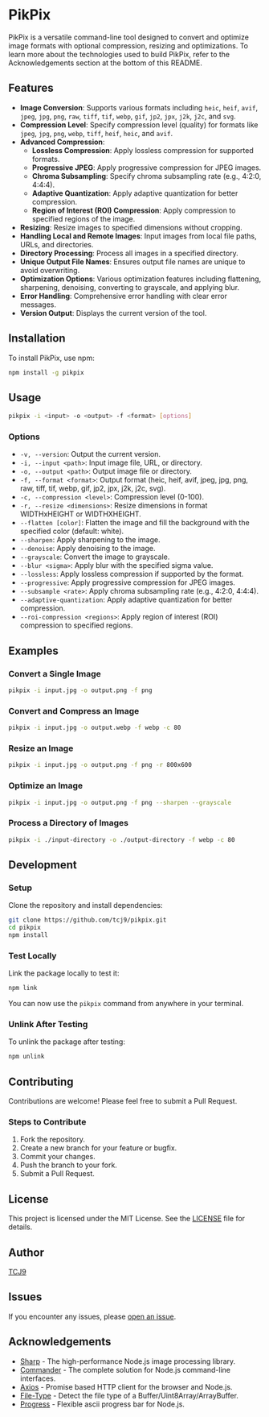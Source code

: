 # PikPix

PikPix is a versatile command-line tool designed to convert and optimize image formats with optional compression, resizing and optimizations. To learn more about the technologies used to build PikPix, refer to the Acknowledgements section at the bottom of this README.

## Features

- **Image Conversion**: Supports various formats including `heic`, `heif`, `avif`, `jpeg`, `jpg`, `png`, `raw`, `tiff`, `tif`, `webp`, `gif`, `jp2`, `jpx`, `j2k`, `j2c`, and `svg`.
- **Compression Level**: Specify compression level (quality) for formats like `jpeg`, `jpg`, `png`, `webp`, `tiff`, `heif`, `heic`, and `avif`.
- **Advanced Compression**:
  - **Lossless Compression**: Apply lossless compression for supported formats.
  - **Progressive JPEG**: Apply progressive compression for JPEG images.
  - **Chroma Subsampling**: Specify chroma subsampling rate (e.g., 4:2:0, 4:4:4).
  - **Adaptive Quantization**: Apply adaptive quantization for better compression.
  - **Region of Interest (ROI) Compression**: Apply compression to specified regions of the image.
- **Resizing**: Resize images to specified dimensions without cropping.
- **Handling Local and Remote Images**: Input images from local file paths, URLs, and directories.
- **Directory Processing**: Process all images in a specified directory.
- **Unique Output File Names**: Ensures output file names are unique to avoid overwriting.
- **Optimization Options**: Various optimization features including flattening, sharpening, denoising, converting to grayscale, and applying blur.
- **Error Handling**: Comprehensive error handling with clear error messages.
- **Version Output**: Displays the current version of the tool.

## Installation

To install PikPix, use npm:

```bash
npm install -g pikpix
```

## Usage

```bash
pikpix -i <input> -o <output> -f <format> [options]
```

### Options

- `-v, --version`: Output the current version.
- `-i, --input <path>`: Input image file, URL, or directory.
- `-o, --output <path>`: Output image file or directory.
- `-f, --format <format>`: Output format (heic, heif, avif, jpeg, jpg, png, raw, tiff, tif, webp, gif, jp2, jpx, j2k, j2c, svg).
- `-c, --compression <level>`: Compression level (0-100).
- `-r, --resize <dimensions>`: Resize dimensions in format WIDTHxHEIGHT or WIDTHXHEIGHT.
- `--flatten [color]`: Flatten the image and fill the background with the specified color (default: white).
- `--sharpen`: Apply sharpening to the image.
- `--denoise`: Apply denoising to the image.
- `--grayscale`: Convert the image to grayscale.
- `--blur <sigma>`: Apply blur with the specified sigma value.
- `--lossless`: Apply lossless compression if supported by the format.
- `--progressive`: Apply progressive compression for JPEG images.
- `--subsample <rate>`: Apply chroma subsampling rate (e.g., 4:2:0, 4:4:4).
- `--adaptive-quantization`: Apply adaptive quantization for better compression.
- `--roi-compression <regions>`: Apply region of interest (ROI) compression to specified regions.

## Examples

### Convert a Single Image

```bash
pikpix -i input.jpg -o output.png -f png
```

### Convert and Compress an Image

```bash
pikpix -i input.jpg -o output.webp -f webp -c 80
```

### Resize an Image

```bash
pikpix -i input.jpg -o output.png -f png -r 800x600
```

### Optimize an Image

```bash
pikpix -i input.jpg -o output.png -f png --sharpen --grayscale
```

### Process a Directory of Images

```bash
pikpix -i ./input-directory -o ./output-directory -f webp -c 80
```

## Development

### Setup

Clone the repository and install dependencies:

```bash
git clone https://github.com/tcj9/pikpix.git
cd pikpix
npm install
```

### Test Locally

Link the package locally to test it:

```bash
npm link
```

You can now use the `pikpix` command from anywhere in your terminal.

### Unlink After Testing

To unlink the package after testing:

```bash
npm unlink
```

## Contributing

Contributions are welcome! Please feel free to submit a Pull Request.

### Steps to Contribute

1. Fork the repository.
2. Create a new branch for your feature or bugfix.
3. Commit your changes.
4. Push the branch to your fork.
5. Submit a Pull Request.

## License

This project is licensed under the MIT License. See the [LICENSE](LICENSE) file for details.

## Author

[TCJ9](https://github.com/tcj9)

## Issues

If you encounter any issues, please [open an issue](https://github.com/tcj9/pikpix/issues).

## Acknowledgements

- [Sharp](https://github.com/lovell/sharp) - The high-performance Node.js image processing library.
- [Commander](https://github.com/tj/commander.js) - The complete solution for Node.js command-line interfaces.
- [Axios](https://github.com/axios/axios) - Promise based HTTP client for the browser and Node.js.
- [File-Type](https://github.com/sindresorhus/file-type) - Detect the file type of a Buffer/Uint8Array/ArrayBuffer.
- [Progress](https://github.com/visionmedia/node-progress) - Flexible ascii progress bar for Node.js.
